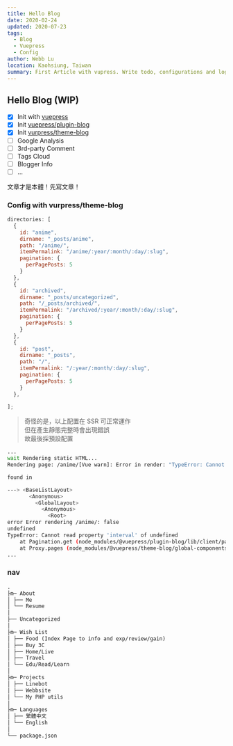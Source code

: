 ```yaml
---
title: Hello Blog
date: 2020-02-24
updated: 2020-07-23
tags:
  - Blog
  - Vuepress
  - Config
author: Webb Lu
location: Kaohsiung, Taiwan
summary: First Article with vupress. Write todo, configurations and logs.
---
```


## Hello Blog (WIP)

- [x] Init with [vuepress](https://vuepress.vuejs.org/)
- [x] Init [vuepress/plugin-blog](https://vuepress-plugin-blog.ulivz.com/)
- [x] Init [vurpress/theme-blog](https://vuepress-theme-blog.ulivz.com/)
- [ ] Google Analysis
- [ ] 3rd-party Comment
- [ ] Tags Cloud
- [ ] Blogger Info
- [ ] ...

文章才是本體！先寫文章！

### Config with vurpress/theme-blog

```js
directories: [
  {
    id: "anime",
    dirname: "_posts/anime",
    path: "/anime/",
    itemPermalink: "/anime/:year/:month/:day/:slug",
    pagination: {
      perPagePosts: 5
    }
  },
  {
    id: "archived",
    dirname: "_posts/uncategorized",
    path: "/_posts/archived/",
    itemPermalink: "/archived/:year/:month/:day/:slug",
    pagination: {
      perPagePosts: 5
    }
  },
  {
    id: "post",
    dirname: "_posts",
    path: "/",
    itemPermalink: "/:year/:month/:day/:slug",
    pagination: {
      perPagePosts: 5
    }
  },
  
];
```

> 奇怪的是，以上配置在 SSR 可正常運作  
> 但在產生靜態完整時會出現錯誤  
> 故最後採預設配置

```bash
...
wait Rendering static HTML...
Rendering page: /anime/[Vue warn]: Error in render: "TypeError: Cannot read property 'interval' of undefined"

found in

---> <BaseListLayout>
       <Anonymous>
         <GlobalLayout>
           <Anonymous>
             <Root>
error Error rendering /anime/: false
undefined
TypeError: Cannot read property 'interval' of undefined
    at Pagination.get (node_modules/@vuepress/plugin-blog/lib/client/pagination.js:35:47)
    at Proxy.pages (node_modules/@vuepress/theme-blog/global-components/BaseListLayout.vue:96:30)
...
```



### nav

```md
.
├m─ About
│ ├── Me
│ └── Resume
│
├── Uncategorized
│
├m─ Wish List
│ ├── Food (Index Page to info and exp/review/gain)
│ ├── Buy 3C
│ ├── Home/Live
│ ├── Travel
│ └── Edu/Read/Learn
│
├m─ Projects
│ ├── Linebot
│ ├── Webbsite
│ └── My PHP utils
│
├m─ Languages
│ ├── 繁體中文
│ └── English
│
└── package.json
```
